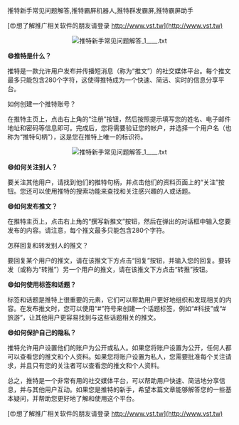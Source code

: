 推特新手常见问题解答,推特霸屏机器人,推特群发霸屏,推特霸屏助手

[😍想了解推广相关软件的朋友请登录 http://www.vst.tw](http://www.vst.tw)

 <center><img src="https://vst.tw/MP4/tuiguang/png/2.png" alt="推特新手常见问题解答_1____.txt"></center>

**😄推特是什么？**

推特是一款允许用户发布并传播短消息（称为“推文”）的社交媒体平台。每个推文最多只能包含280个字符，这使得推特成为一个快速、简洁、实时的信息分享平台。

如何创建一个推特账号？

在推特主页上，点击右上角的“注册”按钮，然后按照提示填写您的姓名、电子邮件地址和密码等信息即可。完成后，您将需要验证您的帐户，并选择一个用户名（也称为“推特句柄”），这是您在推特上唯一的标识符。

 <center><img src="https://vst.tw/MP4/tuiguang/png/5.png" alt="推特新手常见问题解答_1____.txt"></center>

**😄如何关注别人？**

要关注其他用户，请找到他们的推特句柄，并点击他们的资料页面上的“关注”按钮。您还可以使用推特的搜索功能来查找和关注感兴趣的人或话题。

**😄如何发布推文？**

在推特主页上，点击右上角的“撰写新推文”按钮，然后在弹出的对话框中输入您要发布的内容。请注意，每个推文最多只能包含280个字符。

怎样回复和转发别人的推文？

要回复某个用户的推文，请在该推文下方点击“回复”按钮，并输入您的回复。要转发（或称为“转推”）另一个用户的推文，请在该推文下方点击“转推”按钮。

**😄如何使用标签和话题？**

标签和话题是推特上很重要的元素，它们可以帮助用户更好地组织和发现相关的内容。在发布推文时，您可以使用“#”符号来创建一个话题标签，例如“#科技”或“#旅游”，让其他用户更容易找到与这些话题相关的推文。

**😄如何保护自己的隐私？**

推特允许用户设置他们的账户为公开或私人。如果您将账户设置为公开，任何人都可以查看您的推文和个人资料。如果您将账户设置为私人，您需要批准每个关注请求，并且只有您的关注者可以查看您的推文和个人资料。

总之，推特是一个非常有用的社交媒体平台，可以帮助用户快速、简洁地分享信息，并与其他用户互动。如果您是推特的新手，希望本篇文章能够解答您的一些基本疑问，并帮助您更好地了解和使用这个平台。

[😍想了解推广相关软件的朋友请登录 http://www.vst.tw](http://www.vst.tw)



